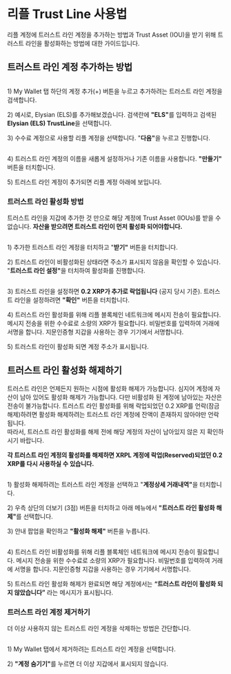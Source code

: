 # 리플 Trust Line 사용법

리플 계정에 트러스트 라인 계정을 추가하는 방법과 Trust Asset (IOU)을 받기 위해 트러스트 라인을 활성화하는 방법에 대한 가이드입니다.

## **트러스트 라인 계정 추가하는 방법** <a href="#how-to-add-a-trust-line-account" id="how-to-add-a-trust-line-account"></a>

<div align="left"><img src="../../../.gitbook/assets/21.png" alt=""></div>

1\) My Wallet 탭 하단의 계정 추가(+) 버튼을 누르고 추가하려는 트러스트 라인 계정을 검색합니다.

2\) 예시로, Elysian (ELS)를 추가해보겠습니다. 검색란에 **"ELS"**&#xB97C; 입력하고 검색된 **Elysian (ELS) TrustLine**을 선택합니다.

3\) 수수료 계정으로 사용할 리플 계정을 선택합니다. "**다음"**&#xC744; 누르고 진행합니다.

<div align="left"><img src="../../../.gitbook/assets/22.png" alt=""></div>

4\) 트러스트 라인 계정의 이름을 새롭게 설정하거나 기존 이름을 사용합니다. **"만들기"** 버튼을 터치합니다.

5\) 트러스트 라인 계정이 추가되면 리플 계정 아래에 보입니다.

### **트러스트 라인 활성화 방법** <a href="#how-to-set-activate-trust-line" id="how-to-set-activate-trust-line"></a>

트러스트 라인을 지갑에 추가한 것 만으로 해당 계정에 Trust Asset (IOUs)를 받을 수 없습니다. **자산을 받으려면 트러스트 라인이 먼저 활성화 되어야합니다.**

<div align="left"><img src="../../../.gitbook/assets/23.png" alt=""></div>

1\) 추가한 트러스트 라인 계정을 터치하고 "**받기"** 버튼을 터치합니다.

2\) 트러스트 라인이 비활성화된 상태라면 주소가 표시되지 않음을 확인할 수 있습니다. "**트러스트 라인 설정"**&#xC744; 터치하여 활성화를 진행합니다.

<div align="left"><img src="../../../.gitbook/assets/24 (1).png" alt=""></div>

3\) 트러스트 라인을 설정하면 **0.2 XRP가 추가로 락업됩니다** (공지 당시 기준). 트러스트 라인을 설정하려면 **"확인"** 버튼을 터치합니다.

4\) 트러스트 라인 활성화를 위해 리플 블록체인 네트워크에 메시지 전송이 필요합니다. 메시지 전송을 위한 수수료로 소량의 XRP가 필요합니다. 비밀번호를 입력하여 거래에 서명을 합니다. 지문인증형 지갑을 사용하는 경우 기기에서 서명합니다.

5\) 트러스트 라인이 활성화 되면 계정 주소가 표시됩니다.

## 트러스트 라인 활성화 해제하기 <a href="#how-to-disable-a-trust-line" id="how-to-disable-a-trust-line"></a>

트러스트 라인은 언제든지 원하는 시점에 활성화 해제가 가능합니다. 심지어 계정에 자산이 남아 있어도 활성화 해제가 가능합니다. 다만 비활성화 된 계정에 남아있는 자산은 전송이 불가능합니다. 트러스트 라인 활성화를 위해 락업되었던 0.2 XRP를 언락(잠금해제)하려면 활성화 해제하려는 트러스트 라인 계정에 잔액이 존재하지 않아야만 언락됩니다. \
따라서, 트러스트 라인 활성화를 해제 전에 해당 계정의 자산이 남아있지 않은 지 확인하시기 바랍니다.

**각 트러스트 라인 계정의 활성화를 해제하면 XRPL 계정에 락업(Reserved)되었던 0.2 XRP를 다시 사용하실 수 있습니다.**

<div align="left"><img src="../../../.gitbook/assets/25.png" alt=""></div>

1\) 활성화 해제하려는 트러스트 라인 계정을 선택하고 "**계정상세 거래내역"**&#xC744; 터치합니다.

2\) 우측 상단의 더보기 (3점) 버튼을 터치하고 아래 메뉴에서 **"트러스트 라인 활성화 해제"**&#xB97C; 선택합니다.

3\) 안내 팝업을 확인하고 **"활성화 해제"** 버튼을 누릅니다.

<div align="left"><img src="../../../.gitbook/assets/26.png" alt=""></div>

4\) 트러스트 라인 비활성화를 위해 리플 블록체인 네트워크에 메시지 전송이 필요합니다. 메시지 전송을 위한 수수료로 소량의 XRP가 필요합니다. 비밀번호를 입력하여 거래에 서명을 합니다. 지문인증형 지갑을 사용하는 경우 기기에서 서명합니다.

5\) 트러스트 라인 활성화 해제가 완료되면 해당 계정에서는 **“트러스트 라인이 활성화 되지 않았습니다”** 라는 메시지가 표시됩니다.

### 트러스트 라인 계정 제거하기 <a href="#how-to-remove-a-trust-line-account" id="how-to-remove-a-trust-line-account"></a>

더 이상 사용하지 않는 트러스트 라인 계정을 삭제하는 방법은 간단합니다.

<div align="left"><img src="../../../.gitbook/assets/27.png" alt=""></div>

1\) My Wallet 탭에서 제거하려는 트러스트 라인 계정을 선택합니다.

2\) **"계정 숨기기"**&#xB97C; 누르면 더 이상 지갑에서 표시되지 않습니다.
